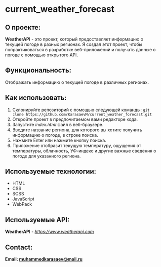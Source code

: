 # current_weather_forecast

## О проекте:
**WeatherAPI** - это проект, который предоставляет информацию о текущей погоде в разных регионах. Я создал этот проект, чтобы попрактиковаться в разработке веб-приложений и получать данные о погоде с помощью открытого API.


## Функциональность:
Отображать информацию о текущей погоде в различных регионах.

## Как использовать:
1. Склонируйте репозиторий с помощью следующей команды:
`git clone https://github.com/KarasaevM/current_weather_forecast.git`
2. Откройте проект в предпочитаемом вами редакторе кода.
3. Запустите *index.html* файл в веб-браузере.
4. Введите название региона, для которого вы хотите получить информацию о погоде, в строке поиска.
5. Нажмите Enter или нажмите кнопку поиска.
6. Приложение отобразит текущую температуру, ощущения от температуры, облачность, УФ-индекс и другие важные сведения о погоде для указанного региона.

## Используемые технологии:
 - HTML
 - CSS
 - SCSS
 - JavaScript
 - WebPack

## Используемые API:
**WeatherAPI** - *https://www.weatherapi.com*

## Contact:
**Email: muhammedkarasaev@mail.ru**
